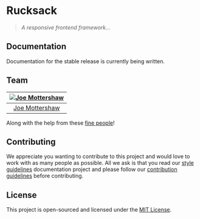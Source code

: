 # Rucksack

> *A responsive frontend framework...*

## Documentation

Documentation for the stable release is currently being written.

## Team

| [![Joe Mottershaw](https://avatars1.githubusercontent.com/u/5093255?s=100)](https://github.com/joemottershaw) |
|:-------------------------------------------------------------------------------------------------------------:|
| [Joe Mottershaw](https://github.com/joemottershaw)                                                            |

Along with the help from these [fine people](https://github.com/cloudeight/template/graphs/contributors)!

## Contributing

We appreciate you wanting to contribute to this project and would love to work with as many people as possible. All we ask is that you read our [style guidelines](https://github.com/cloudeight/style-guidelines) documentation project and please follow our [contribution guidelines](./CONTRIBUTING.md) before contributing.

## License

This project is open-sourced and licensed under the [MIT License](./LICENSE).
